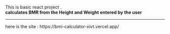 This is basic   react project .
<br>
<b>calculates BMR from the Height and Weight entered by the user</b>
<hr>
here is the site :
https://bmi-calculator-xivt.vercel.app/


